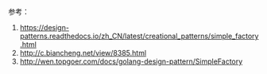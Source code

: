 参考：

1. https://design-patterns.readthedocs.io/zh_CN/latest/creational_patterns/simple_factory.html
2. http://c.biancheng.net/view/8385.html
3. http://wen.topgoer.com/docs/golang-design-pattern/SimpleFactory